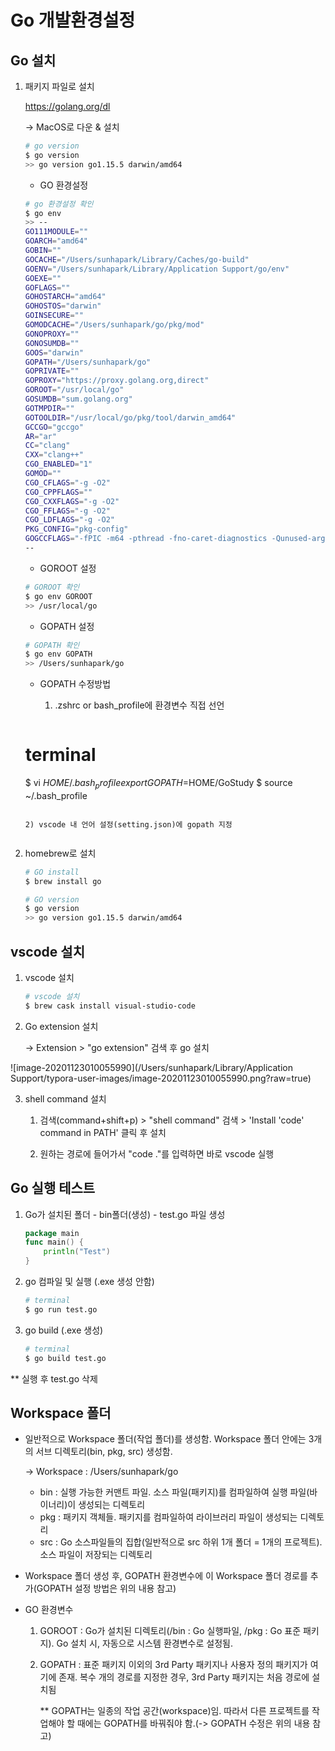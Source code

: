 # Go 개발환경설정

## Go 설치

1. 패키지 파일로 설치

   https://golang.org/dl

   -> MacOS로 다운 & 설치

   ```bash
   # go version
   $ go version
   >> go version go1.15.5 darwin/amd64
   ```

   - GO 환경설정

   ```bash
   # go 환경설정 확인
   $ go env
   >> --
   GO111MODULE=""
   GOARCH="amd64"
   GOBIN=""
   GOCACHE="/Users/sunhapark/Library/Caches/go-build"
   GOENV="/Users/sunhapark/Library/Application Support/go/env"
   GOEXE=""
   GOFLAGS=""
   GOHOSTARCH="amd64"
   GOHOSTOS="darwin"
   GOINSECURE=""
   GOMODCACHE="/Users/sunhapark/go/pkg/mod"
   GONOPROXY=""
   GONOSUMDB=""
   GOOS="darwin"
   GOPATH="/Users/sunhapark/go"
   GOPRIVATE=""
   GOPROXY="https://proxy.golang.org,direct"
   GOROOT="/usr/local/go"
   GOSUMDB="sum.golang.org"
   GOTMPDIR=""
   GOTOOLDIR="/usr/local/go/pkg/tool/darwin_amd64"
   GCCGO="gccgo"
   AR="ar"
   CC="clang"
   CXX="clang++"
   CGO_ENABLED="1"
   GOMOD=""
   CGO_CFLAGS="-g -O2"
   CGO_CPPFLAGS=""
   CGO_CXXFLAGS="-g -O2"
   CGO_FFLAGS="-g -O2"
   CGO_LDFLAGS="-g -O2"
   PKG_CONFIG="pkg-config"
   GOGCCFLAGS="-fPIC -m64 -pthread -fno-caret-diagnostics -Qunused-arguments -fmessage-length=0 -fdebug-prefix-map=/var/folders/n_/9hrsjfpd1bngz7c3nyhpfnqr0000gn/T/go-build978047049=/tmp/go-build -gno-record-gcc-switches -fno-common"
   --
   ```

   - GOROOT 설정

   ```bash
   # GOROOT 확인
   $ go env GOROOT
   >> /usr/local/go
   ```

   - GOPATH 설정

   ```bash
   # GOPATH 확인
   $ go env GOPATH
   >> /Users/sunhapark/go
   ```

   - GOPATH 수정방법

     1) .zshrc or bash_profile에 환경변수 직접 선언

     ```bash
     
     ```
   # terminal
     $ vi $HOME/.bash_profile
     export GOPATH=$HOME/GoStudy
     $ source ~/.bash_profile
     ```
     
     2) vscode 내 언어 설정(setting.json)에 gopath 지정
     
     
     ```

2. homebrew로 설치

   ```bash
   # GO install
   $ brew install go
   
   # GO version
   $ go version
   >> go version go1.15.5 darwin/amd64
   ```



## vscode 설치

1. vscode 설치

   ```bash
   # vscode 설치
   $ brew cask install visual-studio-code
   ```

2. Go extension 설치

   -> Extension > "go extension" 검색 후 go 설치

![image-20201123010055990](/Users/sunhapark/Library/Application Support/typora-user-images/image-20201123010055990.png?raw=true)

3. shell command 설치

   1) 검색(command+shift+p) > "shell command" 검색 > 'Install 'code' command in PATH' 클릭 후 설치

   2) 원하는 경로에 들어가서 "code ."를 입력하면 바로 vscode 실행



## Go 실행 테스트

1. Go가 설치된 폴더 - bin폴더(생성) - test.go 파일 생성

   ```go
   package main
   func main() {
       println("Test")
   }
   ```

2. go 컴파일 및 실행 (.exe 생성 안함)

   ```bash
   # terminal
   $ go run test.go
   ```

3. go build (.exe 생성)

   ```bash
   # terminal
   $ go build test.go
   ```

 ** 실행 후 test.go 삭제



## Workspace 폴더

- 일반적으로 Workspace 폴더(작업 폴더)를 생성함. Workspace 폴더 안에는 3개의 서브 디렉토리(bin, pkg, src) 생성함.

  -> Workspace : /Users/sunhapark/go

  - bin : 실행 가능한 커맨트 파일. 소스 파일(패키지)를 컴파일하여 실행 파일(바이너리)이 생성되는 디렉토리
  - pkg : 패키지 객체들. 패키지를 컴파일하여 라이브러리 파일이 생성되는 디렉토리
  - src : Go 소스파일들의 집합(일반적으로 src 하위 1개 폴더 = 1개의 프로젝트). 소스 파일이 저장되는 디렉토리

- Workspace 폴더 생성 후, GOPATH 환경변수에 이 Workspace 폴더 경로를 추가(GOPATH 설정 방법은 위의 내용 참고)

- GO 환경변수

  1. GOROOT : Go가 설치된 디렉토리(/bin : Go 실행파일, /pkg : Go 표준 패키지). Go 설치 시, 자동으로 시스템 환경변수로 설정됨.

  2. GOPATH : 표준 패키지 이외의 3rd Party 패키지나 사용자 정의 패키지가 여기에 존재. 복수 개의 경로를 지정한 경우, 3rd Party 패키지는 처음 경로에 설치됨

     ** GOPATH는 일종의 작업 공간(workspace)임. 따라서 다른 프로젝트를 작업해야 할 때에는 GOPATH를 바꿔줘야 함.(-> GOPATH 수정은 위의 내용 참고)
